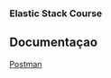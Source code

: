 ### Elastic Stack Course

## Documentaçao
[Postman](https://documenter.getpostman.com/view/28256841/2s93zB4Ldh)